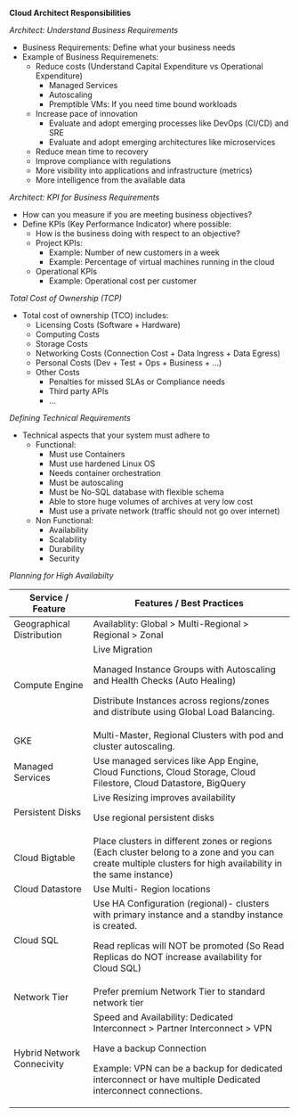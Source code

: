 **Cloud Architect Responsibilities**

*Architect: Understand Business Requirements*

- Business Requirements: Define what your business needs
- Example of Business Requiremenets:
  - Reduce costs (Understand Capital Expenditure vs Operational Expenditure)
    - Managed Services
    - Autoscaling
    - Premptible VMs: If you need time bound workloads
  - Increase pace of innovation
    - Evaluate and adopt emerging processes like DevOps (CI/CD) and SRE
    - Evaluate and adopt emerging architectures like microservices
  - Reduce mean time to recovery
  - Improve compliance with regulations
  - More visibility into applications and infrastructure (metrics)
  - More intelligence from the available data

*Architect: KPI for Business Requirements*

- How can you measure if you are meeting business objectives?
- Define KPIs (Key Performance Indicator) where possible:
  - How is the business doing with respect to an objective?
  - Project KPIs:
    - Example: Number of new customers in a week
    - Example: Percentage of virtual machines running in the cloud
  - Operational KPIs
    - Example: Operational cost per customer

*Total Cost of Ownership (TCP)*

- Total cost of ownership (TCO) includes:
  - Licensing Costs (Software + Hardware)
  - Computing Costs
  - Storage Costs
  - Networking Costs (Connection Cost + Data Ingress + Data Egress)
  - Personal Costs (Dev + Test + Ops + Business + ...)
  - Other Costs
    - Penalties for missed SLAs or Compliance needs
    - Third party APIs
    - ...

*Defining Technical Requirements*

- Technical aspects that your system must adhere to
  - Functional:
    - Must use Containers
    - Must use hardened Linux OS
    - Needs container orchestration
    - Must be autoscaling
    - Must be No-SQL database with flexible schema
    - Able to store huge volumes of archives at very low cost
    - Must use a private network (traffic should not go over internet)
  - Non Functional:
    - Availability
    - Scalability
    - Durability
    - Security

*Planning for High Availabilty*

<table>
<thead>
<tr>
<th>Service / Feature</th>
<th>Features / Best Practices</th>
</tr>
</thead>
<tbody>
<tr>
<td>Geographical Distribution</td>
<td>Availablity: Global > Multi-Regional > Regional > Zonal</td>
</tr>
<tr>
<td>Compute Engine</td>
<td>Live Migration

Managed Instance Groups with Autoscaling and Health Checks (Auto Healing)

Distribute Instances across regions/zones and distribute using Global Load Balancing.</td>
</tr>
<tr>
<td>GKE</td>
<td>Multi-Master, Regional Clusters with pod and cluster autoscaling.</td>
</tr>
<tr>
<td>Managed Services</td>
<td>Use managed services like App Engine, Cloud Functions, Cloud Storage, Cloud Filestore, Cloud Datastore, BigQuery</td>
</tr>
<tr>
<td>Persistent Disks</td>
<td>Live Resizing improves availability

Use regional persistent disks</td>
</tr>
<tr>
<td>Cloud Bigtable</td>
<td>Place clusters in different zones or regions (Each cluster belong to a zone and you can create multiple clusters for high availability in the same instance)</td>
</tr>
<tr>
<td>Cloud Datastore</td>
<td>Use Multi- Region locations</td>
</tr>
<tr>
<td>Cloud SQL</td>
<td>Use HA Configuration (regional)- clusters with primary instance and a standby instance is created.

Read replicas will NOT be promoted (So Read Replicas do NOT increase availability for Cloud SQL)</td>
</tr>
<tr>
<td>Network Tier</td>
<td>Prefer premium Network Tier to standard network tier</td>
</tr>
<tr>
<td>Hybrid Network Connecivity</td>
<td>Speed and Availability: Dedicated Interconnect > Partner Interconnect > VPN

Have a backup Connection

Example: VPN can be a backup for dedicated interconnect or have multiple Dedicated interconnect connections.</td>
</tr>
</tbody>
</table>